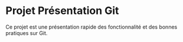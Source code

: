 # Projet Présentation Git

Ce projet est une présentation rapide des fonctionnalité et des bonnes pratiques sur Git.